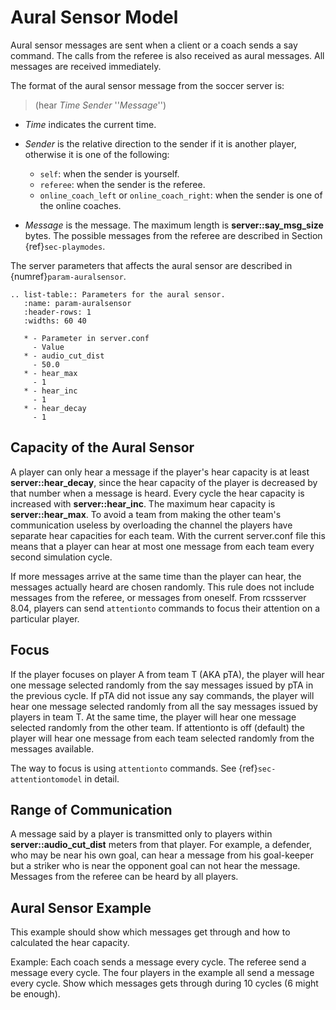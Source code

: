 # Aural Sensor Model

Aural sensor messages are sent when a client or a coach sends a say command.
The calls from the referee is also received as aural messages.
All messages are received immediately.

The format of the aural sensor message from the soccer server is:

> (hear  *Time*  *Sender*  ''*Message*'')

- *Time* indicates the current time.

- *Sender* is the relative direction to the sender if it is another player,
  otherwise it is one of the following:

  - `self`: when the sender is yourself.
  - `referee`: when the sender is the referee.
  - `online_coach_left` or `online_coach_right`: when the sender is one of the online coaches.

- *Message* is the message. The maximum length is **server::say_msg_size** bytes.
  The possible messages from the referee are described in Section {ref}`sec-playmodes`.

The server parameters that affects the aural sensor are described in {numref}`param-auralsensor`.

```{eval-rst}
.. list-table:: Parameters for the aural sensor.
   :name: param-auralsensor
   :header-rows: 1
   :widths: 60 40

   * - Parameter in server.conf
     - Value
   * - audio_cut_dist
     - 50.0
   * - hear_max
     - 1
   * - hear_inc
     - 1
   * - hear_decay
     - 1
```

## Capacity of the Aural Sensor

A player can only hear a message if the player's hear capacity is at least
**server::hear_decay**, since the hear capacity of the player is decreased by
that number when a message is heard.
Every cycle the hear capacity is increased with **server::hear_inc**.
The maximum hear capacity is **server::hear_max**.
To avoid a team from making the other team's communication useless by
overloading the channel the players have separate hear capacities for each team.
With the current server.conf file this means that a player can hear at most
one message from each team every second simulation cycle.

If more messages arrive at the same time than the player can hear, the messages
actually heard are chosen randomly.
This rule does not include messages from the referee, or messages from oneself.
From rcssserver 8.04, players can send `attentionto` commands to focus their attention on a particular player.

## Focus

If the player focuses on player A from team T (AKA pTA), the player will
hear one message selected randomly from the say messages issued by pTA
in the previous cycle. If pTA did not issue any say commands, the player
will hear one message selected randomly from all the say messages issued
by players in team T. At the same time, the player will hear one message
selected randomly from the other team. If attentionto is off (default)
the player will hear one message from each team selected randomly from
the messages available.

The way to focus is using `attentionto` commands.
See {ref}`sec-attentiontomodel` in detail.

## Range of Communication

A message said by a player is transmitted only to players within
**server::audio_cut_dist** meters from that player.
For example, a defender, who may be near his own goal, can hear a message
from his goal-keeper but a striker who is near the opponent goal can not hear
the message.
Messages from the referee can be heard by all players.

## Aural Sensor Example

This example should show which messages get through and how to calculated
the hear capacity.

Example:
Each coach sends a message every cycle.
The referee send a message every cycle.
The four players in the example all send a message every cycle.
Show which messages gets through during 10 cycles (6 might be enough).
